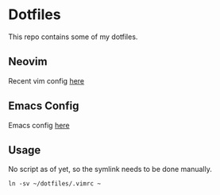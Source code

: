 # Dotfiles

This repo contains some of my dotfiles.

## Neovim
Recent vim config [here](https://github.com/philiplarsson/dotfiles/blob/master/.config/nvim/init.vim)

## Emacs Config
Emacs config [here](https://github.com/philiplarsson/dotfiles/blob/master/.emacs.d/myinit.org)

## Usage
No script as of yet, so the symlink needs to be done manually.
    
    ln -sv ~/dotfiles/.vimrc ~

